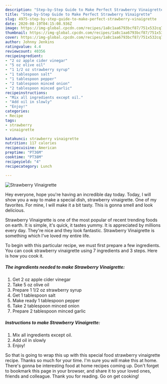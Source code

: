 ```yaml
---
description: "Step-by-Step Guide to Make Perfect Strawberry Vinaigrette"
title: "Step-by-Step Guide to Make Perfect Strawberry Vinaigrette"
slug: 4975-step-by-step-guide-to-make-perfect-strawberry-vinaigrette
date: 2020-08-19T04:15:08.936Z
image: https://img-global.cpcdn.com/recipes/1a8c1aa6793bcf87/751x532cq70/strawberry-vinaigrette-recipe-main-photo.jpg
thumbnail: https://img-global.cpcdn.com/recipes/1a8c1aa6793bcf87/751x532cq70/strawberry-vinaigrette-recipe-main-photo.jpg
cover: https://img-global.cpcdn.com/recipes/1a8c1aa6793bcf87/751x532cq70/strawberry-vinaigrette-recipe-main-photo.jpg
author: Johnny Jenkins
ratingvalue: 4.4
reviewcount: 40356
recipeingredient:
- "2 oz apple cider vinegar"
- "5 oz olive oil"
- "1 1/2 oz strawberry syrup"
- "1 tablespoon salt"
- "1 tablespoon pepper"
- "2 tablespoon minced onion"
- "2 tablespoon minced garlic"
recipeinstructions:
- "Mix all ingredients except oil."
- "Add oil in slowly"
- "Enjoy!"
categories:
- Recipe
tags:
- strawberry
- vinaigrette

katakunci: strawberry vinaigrette 
nutrition: 117 calories
recipecuisine: American
preptime: "PT36M"
cooktime: "PT38M"
recipeyield: "4"
recipecategory: Lunch

---
```



![Strawberry Vinaigrette](https://img-global.cpcdn.com/recipes/1a8c1aa6793bcf87/751x532cq70/strawberry-vinaigrette-recipe-main-photo.jpg)

Hey everyone, hope you're having an incredible day today. Today, I will show you a way to make a special dish, strawberry vinaigrette. One of my favorites. For mine, I will make it a bit tasty. This is gonna smell and look delicious.



Strawberry Vinaigrette is one of the most popular of recent trending foods on earth. It is simple, it's quick, it tastes yummy. It is appreciated by millions every day. They're nice and they look fantastic. Strawberry Vinaigrette is something which I've loved my entire life.


To begin with this particular recipe, we must first prepare a few ingredients. You can cook strawberry vinaigrette using 7 ingredients and 3 steps. Here is how you cook it.

<!--inarticleads1-->

##### The ingredients needed to make Strawberry Vinaigrette:

1. Get 2 oz apple cider vinegar
1. Take 5 oz olive oil
1. Prepare 1 1/2 oz strawberry syrup
1. Get 1 tablespoon salt
1. Make ready 1 tablespoon pepper
1. Take 2 tablespoon minced onion
1. Prepare 2 tablespoon minced garlic




<!--inarticleads2-->

##### Instructions to make Strawberry Vinaigrette:

1. Mix all ingredients except oil.
1. Add oil in slowly
1. Enjoy!




So that is going to wrap this up with this special food strawberry vinaigrette recipe. Thanks so much for your time. I'm sure you will make this at home. There's gonna be interesting food at home recipes coming up. Don't forget to bookmark this page in your browser, and share it to your loved ones, friends and colleague. Thank you for reading. Go on get cooking!
